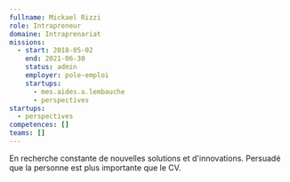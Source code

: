 ```yaml
---
fullname: Mickael Rizzi
role: Intrapreneur
domaine: Intraprenariat
missions:
  - start: 2018-05-02
    end: 2021-06-30
    status: admin
    employer: pole-emploi
    startups:
      - mes.aides.a.lembauche
      - perspectives
startups:
  - perspectives
competences: []
teams: []
---
```

En recherche constante de nouvelles solutions et d'innovations. Persuadé que la personne est plus importante que le CV.